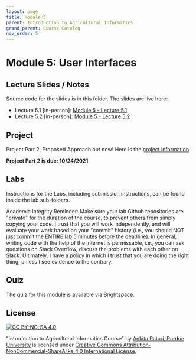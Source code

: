 ```yaml
---
layout: page
title: Module 5
parent: Introduction to Agricultural Informatics
grand_parent: Course Catalog
nav_order: 5
---
```

# Module 5: User Interfaces

## Lecture Slides / Notes

Source code for the slides is in this folder. The slides are live here:

- Lecture 5.1 [in-person]: [Module 5 - Lecture 5.1](https://www.aginformaticslab.org/ag-informatics-course/module5/lecture5.1.html)
- Lecture 5.2 [in-person]: [Module 5 - Lecture 5.2](https://www.aginformaticslab.org/ag-informatics-course/module5/lecture5.2.html)

## Project

Project Part 2, Proposed Approach out now! Here is the [project information](../project/Project-part2.pdf).

**Project Part 2 is due: 10/24/2021**


## Labs

Instructions for the Labs, including submission instructions, can be found inside the lab sub-folders.

Academic Integrity Reminder: Make sure your lab Github repositories are "private" for the duration of the course, to prevent others from simply copying your code. I trust that you will work independently, and will evaluate your work based on your "commit" history (i.e., you should NOT just commit the ENTIRE lab 5 minutes before the deadline). In general, writing code with the help of the internet is permissable, i.e., you can ask questions on Stack Overflow, discuss the problems with each other on Slack. Ultimately, I have a policy in which I trust that you are doing the right thing, unless I see evidence to the contrary.


## Quiz

The quiz for this module is available via Brightspace. 

## License
[![CC BY-NC-SA 4.0][cc-by-nc-sa-shield]][cc-by-nc-sa]

<!-- This work is licensed under a
[Creative Commons Attribution-NonCommercial-ShareAlike 4.0 International License][cc-by-nc-sa].

[![CC BY-NC-SA 4.0][cc-by-nc-sa-image]][cc-by-nc-sa] -->

[cc-by-nc-sa]: http://creativecommons.org/licenses/by-nc-sa/4.0/
[cc-by-nc-sa-image]: https://licensebuttons.net/l/by-nc-sa/4.0/88x31.png
[cc-by-nc-sa-shield]: https://img.shields.io/badge/License-CC%20BY--NC--SA%204.0-lightgrey.svg

  "Introduction to Agricultural Informatics Course" by [Ankita Raturi, Purdue University](https://github.com/ag-informatics/ag-informatics-course) is licensed under [Creative Commons Attribution-NonCommercial-ShareAlike 4.0 International License.](http://creativecommons.org/licenses/by-nc-sa/4.0/)



